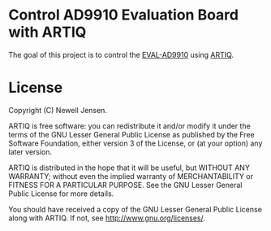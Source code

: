 # Control AD9910 Evaluation Board with ARTIQ

The goal of this project is to control the [EVAL-AD9910](https://www.analog.com/en/resources/evaluation-hardware-and-software/evaluation-boards-kits/eval-ad9910.html) using [ARTIQ](https://github.com/m-labs/artiq).


License
=======

Copyright (C) Newell Jensen.

ARTIQ is free software: you can redistribute it and/or modify it under the terms of the GNU Lesser General Public License as published by the Free Software Foundation, either version 3 of the License, or (at your option) any later version.

ARTIQ is distributed in the hope that it will be useful, but WITHOUT ANY WARRANTY; without even the implied warranty of MERCHANTABILITY or FITNESS FOR A PARTICULAR PURPOSE. See the GNU Lesser General Public License for more details.

You should have received a copy of the GNU Lesser General Public License along with ARTIQ. If not, see <http://www.gnu.org/licenses/>.

